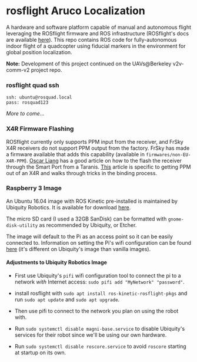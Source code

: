 # rosflight Aruco Localization
A hardware and software platform capable of manual and autonomous flight leveraging the ROSflight firmware and ROS infrastructure (ROSflight's docs are available [here](https://rosflight.org/)). This repo contains ROS code for fully-autonomous indoor flight of a quadcopter using fiducial markers in the environment for global position localization.

**Note:** Development of this project continued on the UAVs@Berkeley v2v-comm-v2 project repo.

### rosflight quad ssh
```
ssh: ubuntu@rosquad.local
pass: rosquad123
```

*More to come...*

### X4R Firmware Flashing
ROSflight currently only supports PPM input from the receiver, and FrSky X4R receivers do not support PPM output from the factory. FrSky has made a firmware available that adds this capability (available in ```firmwares/non-EU-X4R-PPM```). [Oscar Liang](https://oscarliang.com/flash-frsky-rx-firmware/) has a good article on how to the flash the receiver through the Smart Port from a Taranis. [This](https://quadmeup.com/ppm-output-on-frsky-x4r-and-x4r-sb-receivers/) article is specific to getting PPM out of an X4R and walks through tricks in the binding process.

### Raspberry 3 Image
An Ubuntu 16.04 image with ROS Kinetic pre-installed is maintained by Ubiquity Robotics. It is available for download [here](https://downloads.ubiquityrobotics.com/pi.html).

The micro SD card (I used a 32GB SanDisk) can be formatted with ```gnome-disk-utility``` as recommended by Ubiquity, or Etcher.

The image will default to the Pi as an access point so it can be easily connected to. Information on setting the Pi's wifi configuration can be found [here](https://learn.ubiquityrobotics.com/connect_network) (it's different on Ubiquity's image than vanilla images).

#### Adjustments to Ubiquity Robotics Image

* First use Ubiquity's `pifi` wifi configuration tool to connect the pi to a network *with* Internet access: `sudo pifi add "MyNetwork" "password"`.
* install rosflight with `sudo apt install ros-kinetic-rosflight-pkgs` and run `sudo apt update` and `sudo apt upgrade`.
* Then use pifi to connect to the network you plan on using the robot with.

* Run `sudo systemctl disable magni-base.service` to disable Ubiquity's services for their robot since we'll be using our own hardware.
* Run `sudo systemctl disable roscore.service` to avoid `roscore` starting at startup on its own.

